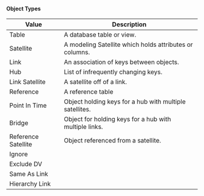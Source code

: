 #### Object Types

| Value               | Description                                             |
| ------------------- | ------------------------------------------------------- |
| Table               | A database table or view.                               |
| Satellite           | A modeling Satellite which holds attributes or columns. |
| Link                | An association of keys between objects.                 |
| Hub                 | List of infrequently changing keys.                     |
| Link Satellite      | A satellite off of a link.                              |
| Reference           | A reference table                                       |
| Point In Time       | Object holding keys for a hub with multiple satellites. |
| Bridge              | Object for holding keys for a hub with multiple links.  |
| Reference Satellite | Object referenced from a satellite.                     |
| Ignore              |                                                         |
| Exclude DV          |                                                         |
| Same As Link        |                                                         |
| Hierarchy Link      |                                                         |
